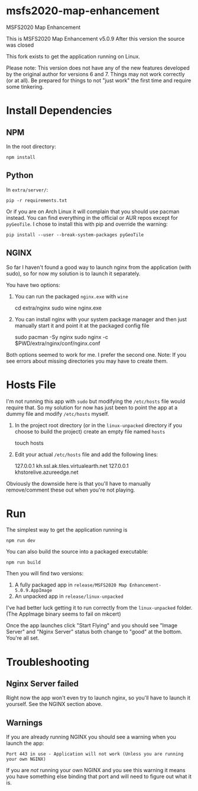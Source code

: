 # msfs2020-map-enhancement
MSFS2020 Map Enhancement

This is MSFS2020 Map Enhancement v5.0.9
After this version the source was closed

This fork exists to get the application running on Linux.

Please note: This version does not have any of the new features developed by the original author for versions 6 and 7. Things may not work correctly (or at all). Be prepared for things to not "just work" the first time and require some tinkering.

# Install Dependencies

## NPM

In the root directory:

    npm install

## Python

In `extra/server/`:

    pip -r requirements.txt

Or if you are on Arch Linux it will complain that you should use pacman instead. You can find everything in the official or AUR repos except for `pyGeoTile`.
I chose to install this with pip and override the warning:

    pip install --user --break-system-packages pyGeoTile

## NGINX

So far I haven't found a good way to launch nginx from the application (with sudo), so for now my solution is to launch it separately.

You have two options:

1. You can run the packaged `nginx.exe` with `wine`

    cd extra/nginx
    sudo wine nginx.exe

2. You can install nginx with your system package manager and then just manually start it and point it at the packaged config file

    sudo pacman -Sy nginx
    sudo nginx -c $PWD/extra/nginx/conf/nginx.conf

Both options seemed to work for me. I prefer the second one.
Note: If you see errors about missing directories you may have to create them.

# Hosts File

I'm not running this app with `sudo` but modifying the `/etc/hosts` file would require that. So my solution for now has just been to point the app at a dummy file and modify `/etc/hosts` myself.

1. In the project root directory (or in the `linux-unpacked` directory if you choose to build the project) create an empty file named `hosts`

    touch hosts

2. Edit your actual `/etc/hosts` file and add the following lines:
 
    127.0.0.1 kh.ssl.ak.tiles.virtualearth.net
    127.0.0.1 khstorelive.azureedge.net

Obviously the downside here is that you'll have to manually remove/comment these out when you're not playing.

# Run

The simplest way to get the application running is

    npm run dev

You can also build the source into a packaged executable:

    npm run build

Then you will find two versions:

1. A fully packaged app in `release/MSFS2020 Map Enhancement-5.0.9.AppImage`
2. An unpacked app in `release/linux-unpacked`

I've had better luck getting it to run correctly from the `linux-unpacked` folder. (The AppImage binary seems to fail on mkcert)

Once the app launches click "Start Flying" and you should see "Image Server" and "Nginx Server" status both change to "good" at the bottom. You're all set.

# Troubleshooting

## Nginx Server failed

Right now the app won't even try to launch nginx, so you'll have to launch it yourself. See the NGINX section above.

## Warnings

If you are already running NGINX you should see a warning when you launch the app:

    Port 443 in use - Application will not work (Unless you are running your own NGINX)

If you are *not* running your own NGINX and you see this warning it means you have something else binding that port and will need to figure out what it is.
